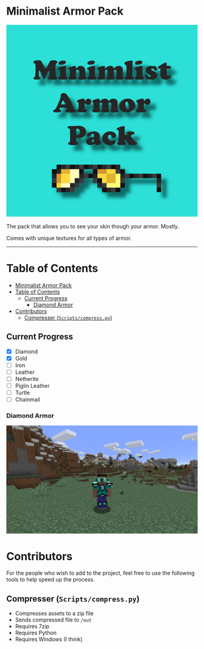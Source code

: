 # Minimalist Armor Pack

![pack.png](1.16.5/pack.png)

The pack that allows you to see your skin though your armor. Mostly.

Comes with unique textures for all types of armor.

---
# Table of Contents

- [Minimalist Armor Pack](#minimlist-armor-pack)
- [Table of Contents](#table-of-contents)
  - [Current Progress](#current-progress)
    - [Diamond Armor](#diamond-armor)
- [Contributors](#contributors)
  - [Compresser (`Scripts/compress.py`)](#compresser-scriptscompresspy)


## Current Progress

- [x] Diamond
- [x] Gold
- [ ] Iron
- [ ] Leather
- [ ] Netherite
- [ ] Piglin Leather
- [ ] Turtle
- [ ] Chainmail

### Diamond Armor
![Diamond Armor Showcase](img/Diamond_Armor.png)

# Contributors
For the people who wish to add to the project, feel free to use the following tools to help speed up the process.

## Compresser (`Scripts/compress.py`)
- Compresses assets to a zip file
- Sends compressed file to `/out`
- Requires 7zip
- Requires Python
- Requires Windows (I think)

